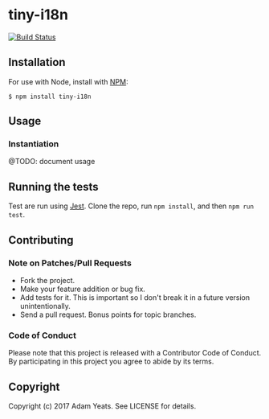 tiny-i18n
=========

[![Build Status](https://travis-ci.org/xadamy/tiny-i18n.svg)](https://travis-ci.org/xadamy/tiny-i18n)

## Installation

For use with Node, install with [NPM](http://npmjs.org):

    $ npm install tiny-i18n
    
## Usage

### Instantiation

@TODO: document usage

## Running the tests

Test are run using [Jest](https://facebook.github.io/jest/). Clone the repo, run `npm install`, and then `npm run test`.

## Contributing

### Note on Patches/Pull Requests

- Fork the project.
- Make your feature addition or bug fix.
- Add tests for it. This is important so I don't break it in a future version unintentionally.
- Send a pull request. Bonus points for topic branches.

### Code of Conduct

Please note that this project is released with a Contributor Code of Conduct. By participating in this project you agree to abide by its terms.

## Copyright

Copyright (c) 2017 Adam Yeats. See LICENSE for details.
